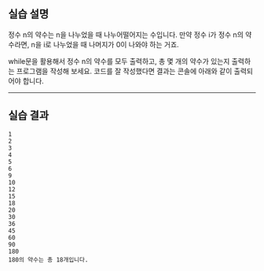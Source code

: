 ## 실습 설명
정수 n의 약수는 n을 나누었을 때 나누어떨어지는 수입니다. 만약 정수 i가 정수 n의 약수라면, n을 i로 나누었을 때 나머지가 0이 나와야 하는 거죠.

while문을 활용해서 정수 n의 약수를 모두 출력하고, 총 몇 개의 약수가 있는지 출력하는 프로그램을 작성해 보세요. 코드를 잘 작성했다면 결과는 콘솔에 아래와 같이 출력되어야 합니다.


***
## 실습 결과

```
1
2
3
4
5
6
9
10
12
15
18
20
30
36
45
60
90
180
180의 약수는 총 18개입니다.
```